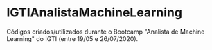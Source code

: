 # IGTIAnalistaMachineLearning
Códigos criados/utilizados durante o Bootcamp "Analista de Machine Learning" do IGTI (entre 19/05 e 26/07/2020).
